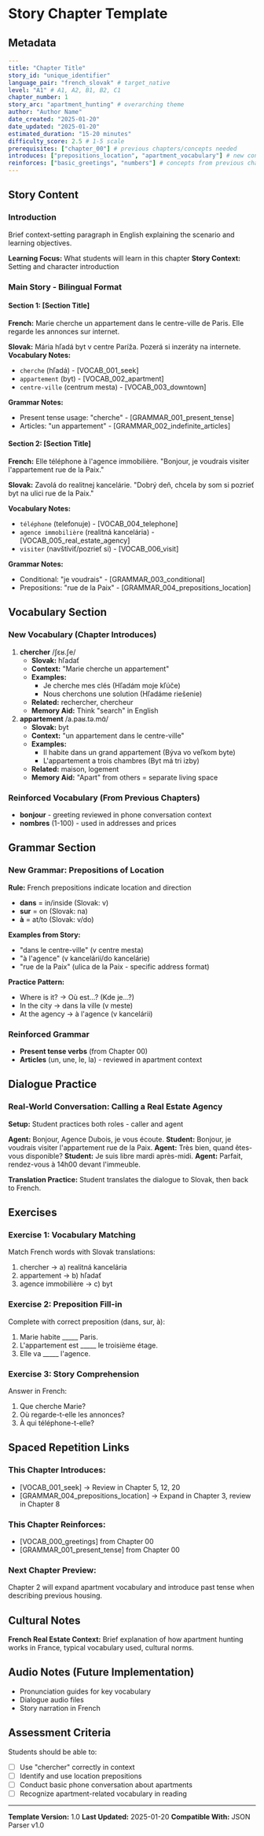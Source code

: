 # Story Chapter Template

## Metadata
```yaml
---
title: "Chapter Title"
story_id: "unique_identifier"
language_pair: "french_slovak" # target_native
level: "A1" # A1, A2, B1, B2, C1
chapter_number: 1
story_arc: "apartment_hunting" # overarching theme
author: "Author Name"
date_created: "2025-01-20"
date_updated: "2025-01-20"
estimated_duration: "15-20 minutes"
difficulty_score: 2.5 # 1-5 scale
prerequisites: ["chapter_00"] # previous chapters/concepts needed
introduces: ["prepositions_location", "apartment_vocabulary"] # new concepts
reinforces: ["basic_greetings", "numbers"] # concepts from previous chapters
---
```

## Story Content

### Introduction
Brief context-setting paragraph in English explaining the scenario and learning objectives.

**Learning Focus:** What students will learn in this chapter
**Story Context:** Setting and character introduction

### Main Story - Bilingual Format

#### Section 1: [Section Title]
**French:** Marie cherche un appartement dans le centre-ville de Paris. Elle regarde les annonces sur internet.

**Slovak:** Mária hľadá byt v centre Paríža. Pozerá si inzeráty na internete.
**Vocabulary Notes:**
- `cherche` (hľadá) - [VOCAB_001_seek]
- `appartement` (byt) - [VOCAB_002_apartment]
- `centre-ville` (centrum mesta) - [VOCAB_003_downtown]

**Grammar Notes:**
- Present tense usage: "cherche" - [GRAMMAR_001_present_tense]
- Articles: "un appartement" - [GRAMMAR_002_indefinite_articles]

#### Section 2: [Section Title]
**French:** Elle téléphone à l'agence immobilière. "Bonjour, je voudrais visiter l'appartement rue de la Paix."

**Slovak:** Zavolá do realitnej kancelárie. "Dobrý deň, chcela by som si pozrieť byt na ulici rue de la Paix."

**Vocabulary Notes:**
- `téléphone` (telefonuje) - [VOCAB_004_telephone]
- `agence immobilière` (realitná kancelária) - [VOCAB_005_real_estate_agency]
- `visiter` (navštíviť/pozrieť si) - [VOCAB_006_visit]

**Grammar Notes:**
- Conditional: "je voudrais" - [GRAMMAR_003_conditional]
- Prepositions: "rue de la Paix" - [GRAMMAR_004_prepositions_location]

## Vocabulary Section

### New Vocabulary (Chapter Introduces)
1. **chercher** /ʃɛʁ.ʃe/
   - **Slovak:** hľadať
   - **Context:** "Marie cherche un appartement"
   - **Examples:** 
     - Je cherche mes clés (Hľadám moje kľúče)
     - Nous cherchons une solution (Hľadáme riešenie)
   - **Related:** rechercher, chercheur
   - **Memory Aid:** Think "search" in English
2. **appartement** /a.paʁ.tə.mɑ̃/
   - **Slovak:** byt
   - **Context:** "un appartement dans le centre-ville"
   - **Examples:**
     - Il habite dans un grand appartement (Býva vo veľkom byte)
     - L'appartement a trois chambres (Byt má tri izby)
   - **Related:** maison, logement
   - **Memory Aid:** "Apart" from others = separate living space

### Reinforced Vocabulary (From Previous Chapters)
- **bonjour** - greeting reviewed in phone conversation context
- **nombres** (1-100) - used in addresses and prices

## Grammar Section

### New Grammar: Prepositions of Location

**Rule:** French prepositions indicate location and direction
- **dans** = in/inside (Slovak: v)
- **sur** = on (Slovak: na)
- **à** = at/to (Slovak: v/do)

**Examples from Story:**
- "dans le centre-ville" (v centre mesta)
- "à l'agence" (v kancelárii/do kancelárie)
- "rue de la Paix" (ulica de la Paix - specific address format)

**Practice Pattern:**
- Where is it? → Où est...? (Kde je...?)
- In the city → dans la ville (v meste)
- At the agency → à l'agence (v kancelárii)

### Reinforced Grammar
- **Present tense verbs** (from Chapter 00)
- **Articles** (un, une, le, la) - reviewed in apartment context
## Dialogue Practice

### Real-World Conversation: Calling a Real Estate Agency

**Setup:** Student practices both roles - caller and agent

**Agent:** Bonjour, Agence Dubois, je vous écoute.
**Student:** Bonjour, je voudrais visiter l'appartement rue de la Paix.
**Agent:** Très bien, quand êtes-vous disponible?
**Student:** Je suis libre mardi après-midi.
**Agent:** Parfait, rendez-vous à 14h00 devant l'immeuble.

**Translation Practice:**
Student translates the dialogue to Slovak, then back to French.

## Exercises

### Exercise 1: Vocabulary Matching
Match French words with Slovak translations:
1. chercher → a) realitná kancelária
2. appartement → b) hľadať
3. agence immobilière → c) byt

### Exercise 2: Preposition Fill-in
Complete with correct preposition (dans, sur, à):
1. Marie habite _____ Paris.
2. L'appartement est _____ le troisième étage.
3. Elle va _____ l'agence.

### Exercise 3: Story Comprehension
Answer in French:
1. Que cherche Marie?
2. Où regarde-t-elle les annonces?
3. À qui téléphone-t-elle?
## Spaced Repetition Links

### This Chapter Introduces:
- [VOCAB_001_seek] → Review in Chapter 5, 12, 20
- [GRAMMAR_004_prepositions_location] → Expand in Chapter 3, review in Chapter 8

### This Chapter Reinforces:
- [VOCAB_000_greetings] from Chapter 00
- [GRAMMAR_001_present_tense] from Chapter 00

### Next Chapter Preview:
Chapter 2 will expand apartment vocabulary and introduce past tense when describing previous housing.

## Cultural Notes
**French Real Estate Context:** Brief explanation of how apartment hunting works in France, typical vocabulary used, cultural norms.

## Audio Notes (Future Implementation)
- Pronunciation guides for key vocabulary
- Dialogue audio files
- Story narration in French

## Assessment Criteria
Students should be able to:
- [ ] Use "chercher" correctly in context
- [ ] Identify and use location prepositions
- [ ] Conduct basic phone conversation about apartments
- [ ] Recognize apartment-related vocabulary in reading

---

**Template Version:** 1.0
**Last Updated:** 2025-01-20
**Compatible With:** JSON Parser v1.0